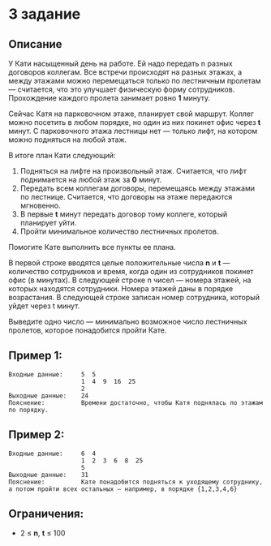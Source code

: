 # 3 задание

## Описание

У Кати насыщенный день на работе. Ей надо передать n разных договоров коллегам. Все встречи происходят на разных этажах,
а между этажами можно перемещаться только по лестничным пролетам — считается, что это улучшает физическую форму
сотрудников. Прохождение каждого пролета занимает ровно __1__ минуту.

Сейчас Катя на парковочном этаже, планирует свой маршрут. Коллег можно посетить в любом порядке, но один из них покинет
офис через __t__ минут. С парковочного этажа лестницы нет — только лифт, на котором можно подняться на любой этаж.

В итоге план Кати следующий:

1. Подняться на лифте на произвольный этаж. Считается, что лифт поднимается на любой этаж за __0__ минут.
2. Передать всем коллегам договоры, перемещаясь между этажами по лестнице. Считается, что договоры на этаже передаются
   мгновенно.
3. В первые __t__ минут передать договор тому коллеге, который планирует уйти.
4. Пройти минимальное количество лестничных пролетов.

Помогите Кате выполнить все пункты ее плана.

В первой строке вводятся целые положительные числа __n__ и __t__ — количество сотрудников и время, когда один из
сотрудников покинет офис (в минутах). В следующей строке n чисел — номера этажей, на которых находятся сотрудники.
Номера этажей даны в порядке возрастания. В следующей строке записан номер сотрудника, который уйдет через t минут.

Выведите одно число — минимально возможное число лестничных пролетов, которое понадобится пройти Кате.

## Пример 1:

    Входные данные:     5  5
                        1  4  9  16  25
                        2
    Выходные данные:    24
    Пояснение:          Времени достаточно, чтобы Катя поднялась по этажам по порядку.

## Пример 2:

    Входные данные:     6  4
                        1  2  3  6  8  25
                        5
    Выходные данные:    31
    Пояснение:          Кате понадобится подняться к уходящему сотруднику, а потом пройти всех остальных — например, в порядке {1,2,3,4,6}

## Ограничения:

- 2 ≤ __n__, __t__ ≤ 100